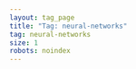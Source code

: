 ```yaml
---
layout: tag_page
title: "Tag: neural-networks"
tag: neural-networks
size: 1
robots: noindex
---
```

